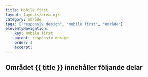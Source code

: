 ```yaml
---
title: Mobile first
layout: layouts/area.njk
category: område
tags: ["responsiv design", "mobile first", "område"]
eleventyNavigation:
    key: mobile first
    parent: responsiv design
    order: 1
    excerpt: 
---
```

## Området {{ title }} innehåller följande delar
